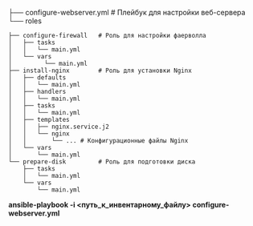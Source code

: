 ├── configure-webserver.yml  # Плейбук для настройки веб-сервера  
└── roles  

    ├── configure-firewall   # Роль для настройки фаерволла  
    │   ├── tasks  
    │   │   └── main.yml  
    │   └── vars  
    │         └── main.yml  
    ├── install-nginx        # Роль для установки Nginx  
    │   ├── defaults  
    │   │   └── main.yml  
    │   ├── handlers  
    │   │   └── main.yml  
    │   ├── tasks  
    │   │   └── main.yml  
    │   ├── templates  
    │   │   ├── nginx.service.j2  
    │   │   └── nginx  
    │   │       └── ... # Конфигурационные файлы Nginx  
    │   └── vars  
    │       └── main.yml  
    └── prepare-disk         # Роль для подготовки диска  
        ├── tasks  
        │   └── main.yml  
        └── vars  
            └── main.yml  

**ansible-playbook -i <путь_к_инвентарному_файлу> configure-webserver.yml**
